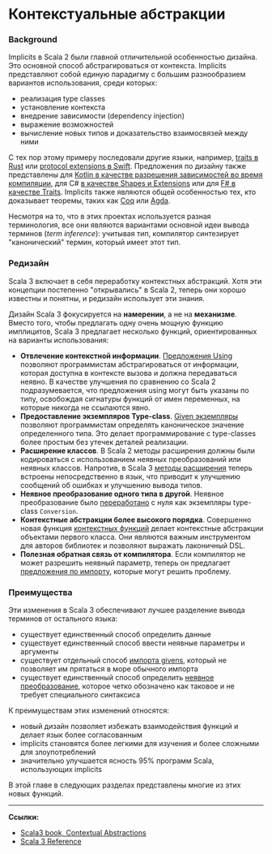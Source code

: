 # Контекстуальные абстракции

### Background

Implicits в Scala 2 были главной отличительной особенностью дизайна. 
Это основной способ абстрагироваться от контекста.
Implicits представляют собой единую парадигму с большим разнообразием вариантов использования, среди которых:

- реализация type classes
- установление контекста
- внедрение зависимости (dependency injection)
- выражение возможностей
- вычисление новых типов и доказательство взаимосвязей между ними

С тех пор этому примеру последовали другие языки, например, 
[traits в Rust](https://doc.rust-lang.org/rust-by-example/trait.html) 
или [protocol extensions в Swift](https://docs.swift.org/swift-book/LanguageGuide/Protocols.html#ID521). 
Предложения по дизайну также представлены для 
[Kotlin в качестве разрешения зависимостей во время компиляции](https://github.com/Kotlin/KEEP/blob/e863b25f8b3f2e9b9aaac361c6ee52be31453ee0/proposals/compile-time-dependency-resolution.md), 
для C# [в качестве Shapes и Extensions](https://github.com/dotnet/csharplang/discussions/164) 
или для [F# в качестве Traits](https://github.com/MattWindsor91/visualfsharp/blob/hackathon-vs/examples/fsconcepts.md).
Implicits также являются общей особенностью тех, кто доказывает теоремы, 
таких как [Coq](https://coq.inria.fr/refman/language/extensions/implicit-arguments.html)
или [Agda](https://agda.readthedocs.io/en/latest/language/implicit-arguments.html).

Несмотря на то, что в этих проектах используется разная терминология, 
все они являются вариантами основной идеи вывода терминов (_term inference_): 
учитывая тип, компилятор синтезирует "канонический" термин, который имеет этот тип.


### Редизайн

Scala 3 включает в себя переработку контекстных абстракций. 
Хотя эти концепции постепенно "открывались" в Scala 2, 
теперь они хорошо известны и понятны, и редизайн использует эти знания.

Дизайн Scala 3 фокусируется на **намерении**, а не на **механизме**. 
Вместо того, чтобы предлагать одну очень мощную функцию имплицитов, 
Scala 3 предлагает несколько функций, ориентированных на варианты использования:

- **Отвлечение контекстной информации**. 
[Предложения Using](abstractions/ca-using) 
позволяют программистам абстрагироваться от информации, которая доступна в контексте вызова и должна передаваться неявно. 
В качестве улучшения по сравнению со Scala 2 подразумевается, 
что предложения using могут быть указаны по типу, 
освобождая сигнатуры функций от имен переменных, на которые никогда не ссылаются явно.
- **Предоставление экземпляров Type-class**. 
[Given экземпляры](abstractions/ca-type-classes) позволяют программистам определять каноническое значение определенного типа. 
Это делает программирование с type-classes более простым без утечек деталей реализации.
- **Расширение классов**. 
В Scala 2 методы расширения должны были кодироваться с использованием неявных преобразований или неявных классов. 
Напротив, в Scala 3 [методы расширения](abstractions/ca-extension-methods) 
теперь встроены непосредственно в язык, что приводит к улучшению сообщений об ошибках и улучшению вывода типов.
- **Неявное преобразование одного типа в другой**.
Неявное преобразование было [переработано](abstractions/ca-implicit-conversions) с нуля 
как экземпляры type-class `Conversion`.
- **Контекстные абстракции более высокого порядка**. 
Совершенно новая функция [контекстных функций](type-system/types-dependent-function) 
делает контекстные абстракции объектами первого класса. 
Они являются важным инструментом для авторов библиотек и позволяют выражать лаконичный DSL.
- **Полезная обратная связь от компилятора**. 
Если компилятор не может разрешить неявный параметр, 
теперь он предлагает [предложения по импорту](https://www.scala-lang.org/blog/2020/05/05/scala-3-import-suggestions.html), 
которые могут решить проблему.


### Преимущества

Эти изменения в Scala 3 обеспечивают лучшее разделение вывода терминов от остального языка:

- существует единственный способ определить данные
- существует единственный способ ввести неявные параметры и аргументы
- существует отдельный способ [импорта givens](abstractions/ca-given-imports), 
который не позволяет им прятаться в море обычного импорта
- существует единственный способ определить [неявное преобразование](abstractions/ca-implicit-conversions), 
которое четко обозначено как таковое и не требует специального синтаксиса

К преимуществам этих изменений относятся:

- новый дизайн позволяет избежать взаимодействия функций и делает язык более согласованным
- implicits становятся более легкими для изучения и более сложными для злоупотреблений
- значительно улучшается ясность 95% программ Scala, использующих implicits

В этой главе в следующих разделах представлены многие из этих новых функций.


---

**Ссылки:**

- [Scala3 book, Contextual Abstractions](https://docs.scala-lang.org/scala3/book/ca-contextual-abstractions-intro.html)
- [Scala 3 Reference](https://docs.scala-lang.org/scala3/reference/contextual/index.html)
